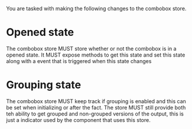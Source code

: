 You are tasked with making the following changes to the combobox store.

# Opened state

The combobox store MUST store whether or not the combobox is in a opened state. It MUST expose methods to get this state and set this state along with a event that is triggered when this state changes

# Grouping state

The combobox store MUST keep track if grouping is enabled and this can be set when initializing or after the fact. The store MUST still provide both teh ability to get grouped and non-grouped versions of the output, this is just a indicator used by the component that uses this store.
